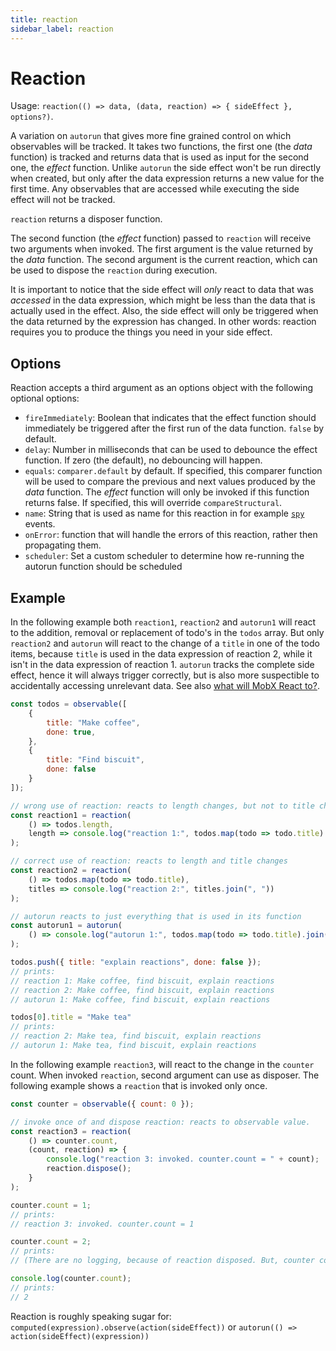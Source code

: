 ```yaml
---
title: reaction
sidebar_label: reaction
---
```


<div id='codefund' ></div>

# Reaction

Usage: `reaction(() => data, (data, reaction) => { sideEffect }, options?)`.

A variation on `autorun` that gives more fine grained control on which observables will be tracked.
It takes two functions, the first one (the *data* function) is tracked and returns data that is used as input for the second one, the *effect* function.
Unlike `autorun` the side effect won't be run directly when created, but only after the data expression returns a new value for the first time.
Any observables that are accessed while executing the side effect will not be tracked.

`reaction` returns a disposer function.

The second function (the *effect* function) passed to `reaction` will receive two arguments when invoked.
The first argument is the value returned by the *data* function. The second argument is the current reaction,
which can be used to dispose the `reaction` during execution.

It is important to notice that the side effect will *only* react to data that was *accessed* in the data expression, which might be less than the data that is actually used in the effect.
Also, the side effect will only be triggered when the data returned by the expression has changed.
In other words: reaction requires you to produce the things you need in your side effect.

## Options

Reaction accepts a third argument as an options object with the following optional options:

* `fireImmediately`: Boolean that indicates that the effect function should immediately be triggered after the first run of the data function. `false` by default.
* `delay`: Number in milliseconds that can be used to debounce the effect function. If zero (the default), no debouncing will happen.
* `equals`: `comparer.default` by default. If specified, this comparer function will be used to compare the previous and next values produced by the *data* function. The *effect* function will only be invoked if this function returns false. If specified, this will override `compareStructural`.
* `name`: String that is used as name for this reaction in for example [`spy`](spy.md) events.
* `onError`: function that will handle the errors of this reaction, rather then propagating them.
* `scheduler`: Set a custom scheduler to determine how re-running the autorun function should be scheduled

## Example

In the following example both `reaction1`, `reaction2` and `autorun1` will react to the addition, removal or replacement of todo's in the `todos` array.
But only `reaction2` and `autorun` will react to the change of a `title` in one of the todo items, because `title` is used in the data expression of reaction 2, while it isn't in the data expression of reaction 1.
`autorun` tracks the complete side effect, hence it will always trigger correctly, but is also more suspectible to accidentally accessing unrelevant data.
See also [what will MobX React to?](../best/react).

```javascript
const todos = observable([
    {
        title: "Make coffee",
        done: true,
    },
    {
        title: "Find biscuit",
        done: false
    }
]);

// wrong use of reaction: reacts to length changes, but not to title changes!
const reaction1 = reaction(
    () => todos.length,
    length => console.log("reaction 1:", todos.map(todo => todo.title).join(", "))
);

// correct use of reaction: reacts to length and title changes
const reaction2 = reaction(
    () => todos.map(todo => todo.title),
    titles => console.log("reaction 2:", titles.join(", "))
);

// autorun reacts to just everything that is used in its function
const autorun1 = autorun(
    () => console.log("autorun 1:", todos.map(todo => todo.title).join(", "))
);

todos.push({ title: "explain reactions", done: false });
// prints:
// reaction 1: Make coffee, find biscuit, explain reactions
// reaction 2: Make coffee, find biscuit, explain reactions
// autorun 1: Make coffee, find biscuit, explain reactions

todos[0].title = "Make tea"
// prints:
// reaction 2: Make tea, find biscuit, explain reactions
// autorun 1: Make tea, find biscuit, explain reactions
```

In the following example `reaction3`, will react to the change in the `counter` count.
When invoked `reaction`, second argument can use as disposer.
The following example shows a `reaction` that is invoked only once.

```javascript
const counter = observable({ count: 0 });

// invoke once of and dispose reaction: reacts to observable value.
const reaction3 = reaction(
    () => counter.count,
    (count, reaction) => {
        console.log("reaction 3: invoked. counter.count = " + count);
        reaction.dispose();
    }
);

counter.count = 1;
// prints:
// reaction 3: invoked. counter.count = 1

counter.count = 2;
// prints:
// (There are no logging, because of reaction disposed. But, counter continue reaction)

console.log(counter.count);
// prints:
// 2
```

Reaction is roughly speaking sugar for: `computed(expression).observe(action(sideEffect))` or `autorun(() => action(sideEffect)(expression))`
